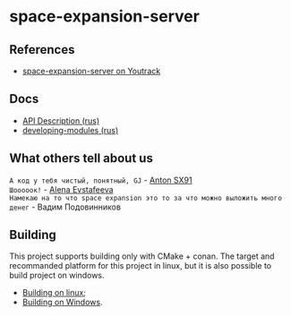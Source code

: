 # space-expansion-server
## References
  * [space-expansion-server on Youtrack](https://space-expansion.myjetbrains.com/youtrack/issues?q=project:%20space-expansion-server)

## Docs
  - [API Description (rus)](Doc/API.ru.md)
  - [developing-modules (rus)](Doc/developing-modules.ru.md)

## What others tell about us
```А код у тебя чистый, понятный, GJ``` - [Anton SX91](https://github.com/SX91)  
```Шооооок!``` - [Alena Evstafeeva](https://github.com/evstafeeva)  
```Намекаю на то что space expansion это то за что можно выложить много денег``` - Вадим Подовинников

## Building
This project supports building only with CMake + conan. The target and recommanded platform for this project in linux, but it is also possible to build project on windows.
  - [Building on linux](Doc/building-on-linux.md);
  - [Building on Windows](Doc/building-on-windows.md).
